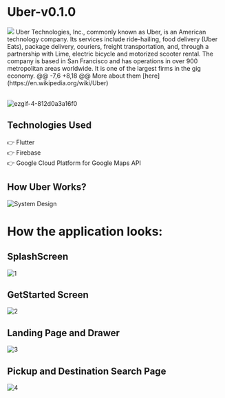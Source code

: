
# Uber-v0.1.0
<img src="https://avatars.githubusercontent.com/u/538264?s=200&v=4" />
Uber Technologies, Inc., commonly known as Uber, is an American technology company. Its services include ride-hailing, food delivery (Uber Eats), package delivery, couriers, freight transportation, and, through a partnership with Lime, electric bicycle and motorized scooter rental. The company is based in San Francisco and has operations in over 900 metropolitan areas worldwide. It is one of the largest firms in the gig economy.
@@ -7,6 +8,18 @@ More about them [here](https://en.wikipedia.org/wiki/Uber)
<br><br>


![ezgif-4-812d0a3a16f0](https://user-images.githubusercontent.com/71402528/125104120-a9ca8600-e0fa-11eb-9eab-a17e9ad846ed.gif)


## Technologies Used
  👉 Flutter <br>
  👉 Firebase <br>
  👉 Google Cloud Platform for Google Maps API

## How Uber Works?
![System Design](https://user-images.githubusercontent.com/71402528/123502881-1f4f4480-d66d-11eb-9a80-3aa934217657.jpg)

# How the application looks:

## SplashScreen
![1](https://user-images.githubusercontent.com/71402528/124293621-7628b280-db74-11eb-9cca-d9d40d78e384.png)
## GetStarted Screen
![2](https://user-images.githubusercontent.com/71402528/124293738-98223500-db74-11eb-956f-96074168146e.png)
## Landing Page and Drawer
![3](https://user-images.githubusercontent.com/71402528/124293841-b25c1300-db74-11eb-9a1b-f7ac9596f29f.png)
## Pickup and Destination Search Page
![4](https://user-images.githubusercontent.com/71402528/124977106-b80e9880-e04d-11eb-9eff-07a4e5baed67.png)

